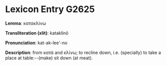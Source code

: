 # Lexicon Entry G2625

**Lemma**: κατακλίνω

**Transliteration (xlit)**: kataklínō

**Pronunciation**: kat-ak-lee'-no

**Description**:
from κατά and κλίνω; to recline down, i.e. (specially) to take a place at table:--(make) sit down (at meat).
